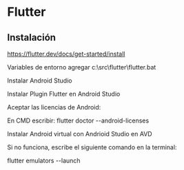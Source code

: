 # Flutter

## Instalación

https://flutter.dev/docs/get-started/install

Variables de entorno agregar c:\\src\flutter\flutter.bat

Instalar Android Studio

Instalar Plugin Flutter en Android Studio

Aceptar las licencias de Android:

En CMD escribir: flutter doctor --android-licenses

Instalar Android virtual con Andrioid Studio en AVD

Si no funciona, escribe el siguiente comando en la terminal:

flutter emulators --launch